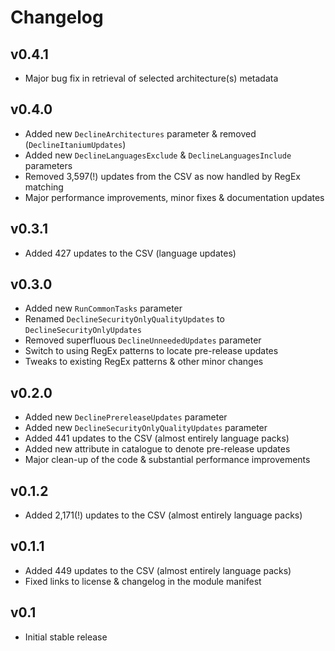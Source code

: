 Changelog
=========

v0.4.1
------

- Major bug fix in retrieval of selected architecture(s) metadata

v0.4.0
------

- Added new `DeclineArchitectures` parameter & removed (`DeclineItaniumUpdates`)
- Added new `DeclineLanguagesExclude` & `DeclineLanguagesInclude` parameters
- Removed 3,597(!) updates from the CSV as now handled by RegEx matching
- Major performance improvements, minor fixes & documentation updates

v0.3.1
------

- Added 427 updates to the CSV (language updates)

v0.3.0
------

- Added new `RunCommonTasks` parameter
- Renamed `DeclineSecurityOnlyQualityUpdates` to `DeclineSecurityOnlyUpdates`
- Removed superfluous `DeclineUnneededUpdates` parameter
- Switch to using RegEx patterns to locate pre-release updates
- Tweaks to existing RegEx patterns & other minor changes

v0.2.0
------

- Added new `DeclinePrereleaseUpdates` parameter
- Added new `DeclineSecurityOnlyQualityUpdates` parameter
- Added 441 updates to the CSV (almost entirely language packs)
- Added new attribute in catalogue to denote pre-release updates
- Major clean-up of the code & substantial performance improvements

v0.1.2
------

- Added 2,171(!) updates to the CSV (almost entirely language packs)

v0.1.1
------

- Added 449 updates to the CSV (almost entirely language packs)
- Fixed links to license & changelog in the module manifest

v0.1
----

- Initial stable release